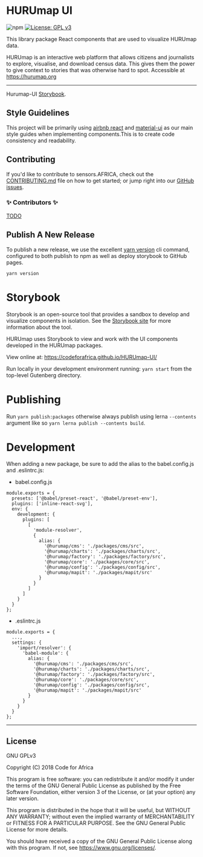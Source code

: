 # HURUmap UI

![npm](https://img.shields.io/npm/v/@codeforafrica/hurumap-ui) [![License: GPL v3](https://img.shields.io/badge/License-GPLv3-blue.svg)](https://www.gnu.org/licenses/gpl-3.0)

This library package React components that are used to visualize HURUmap data.

HURUmap is an interactive web platform that allows citizens and journalists to explore, visualise, and download census data. This gives them the power to give context to stories that was otherwise hard to spot. Accessible at <https://hurumap.org>

----

Hurumap-UI [Storybook](https://codeforafrica.github.io/hurumap-ui/).

## Style Guidelines

This project will be primarily using [airbnb react](https://github.com/airbnb/javascript/tree/master/react) and [material-ui](https://material-ui.com/) as our main style guides when implementing components.This is to create code consistency and readability.

## Contributing

If you'd like to contribute to sensors.AFRICA, check out the [CONTRIBUTING.md](./CONTRIBUTING.md) file on how to get started; or jump right into our [GitHub issues](issues).

### ✨ Contributors ✨

[TODO](https://www.npmjs.com/package/all-contributors-cli)


## Publish A New Release

To publish a new release, we use the excellent [yarn version](https://yarnpkg.com/lang/en/docs/cli/version/) cli command, configured to both publish to npm as well as deploy storybook to GitHub pages.

```
yarn version
```

# Storybook 

Storybook is an open-source tool that provides a sandbox to develop and visualize components in isolation. See the [Storybook site](https://storybook.js.org/) for more information about the tool. 

HURUmap uses Storybook to view and work with the UI components developed in the HURUmap packages.

View online at: https://codeforafrica.github.io/HURUmap-UI/

Run locally in your development environment running: `yarn start` from the top-level Gutenberg directory.

# Publishing

Run `yarn publish:packages` otherwise always publish using lerna `--contents` argument like so `yarn lerna publish --contents build`.

# Development

When adding a new package, be sure to add the alias to the babel.config.js and .eslintrc.js:

- babel.config.js

```
module.exports = {
  presets: ['@babel/preset-react', '@babel/preset-env'],
  plugins: ['inline-react-svg'],
  env: {
    development: {
      plugins: [
        [
          'module-resolver',
          {
            alias: {
              '@hurumap/cms': './packages/cms/src',
              '@hurumap/charts': './packages/charts/src',
              '@hurumap/factory': './packages/factory/src',
              '@hurumap/core': './packages/core/src',
              '@hurumap/config': './packages/config/src',
              '@hurumap/mapit': './packages/mapit/src'
            }
          }
        ]
      ]
    }
  }
};
```

- .eslintrc.js

```
module.exports = {
  ...,
  settings: {
    'import/resolver': {
      'babel-module': {
        alias: {
          '@hurumap/cms': './packages/cms/src',
          '@hurumap/charts': './packages/charts/src',
          '@hurumap/factory': './packages/factory/src',
          '@hurumap/core': './packages/core/src',
          '@hurumap/config': './packages/config/src',
          '@hurumap/mapit': './packages/mapit/src'
        }
      }
    }
  }
};

```

---

## License

GNU GPLv3

Copyright (C) 2018 Code for Africa

This program is free software: you can redistribute it and/or modify
it under the terms of the GNU General Public License as published by
the Free Software Foundation, either version 3 of the License, or
(at your option) any later version.

This program is distributed in the hope that it will be useful,
but WITHOUT ANY WARRANTY; without even the implied warranty of
MERCHANTABILITY or FITNESS FOR A PARTICULAR PURPOSE. See the
GNU General Public License for more details.

You should have received a copy of the GNU General Public License
along with this program. If not, see <https://www.gnu.org/licenses/>.
